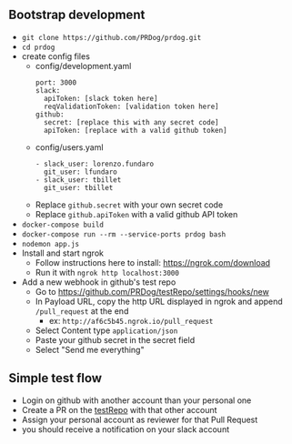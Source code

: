 ## Bootstrap development
- `git clone https://github.com/PRDog/prdog.git`
- `cd prdog`
- create config files
  - config/development.yaml
    ```
    port: 3000
    slack:
      apiToken: [slack token here]
      reqValidationToken: [validation token here]
    github:
      secret: [replace this with any secret code]
      apiToken: [replace with a valid github token]
    ```
  - config/users.yaml
      ```
      - slack_user: lorenzo.fundaro
        git_user: lfundaro
      - slack_user: tbillet
        git_user: tbillet
      ```
  - Replace `github.secret` with your own secret code
  - Replace `github.apiToken` with a valid github API token
- `docker-compose build`
- `docker-compose run --rm --service-ports prdog bash`
- `nodemon app.js`
- Install and start ngrok
  - Follow instructions here to install: https://ngrok.com/download
  - Run it with `ngrok http localhost:3000`
- Add a new webhook in github's test repo
  - Go to https://github.com/PRDog/testRepo/settings/hooks/new
  - In Payload URL, copy the http URL displayed in ngrok and append `/pull_request` at the end
    - ex: `http://af6c5b45.ngrok.io/pull_request`
  - Select Content type `application/json`
  - Paste your github secret in the secret field
  - Select "Send me everything"

## Simple test flow
- Login on github with another account than your personal one
- Create a PR on the [testRepo](https://github.com/PRDog/testRepo) with that other account
- Assign your personal account as reviewer for that Pull Request
- you should receive a notification on your slack account
